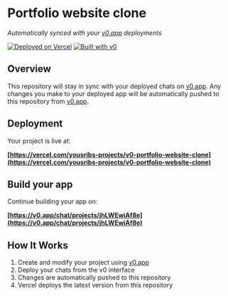 # Portfolio website clone

*Automatically synced with your [v0.app](https://v0.app) deployments*

[![Deployed on Vercel](https://img.shields.io/badge/Deployed%20on-Vercel-black?style=for-the-badge&logo=vercel)](https://vercel.com/yousribs-projects/v0-portfolio-website-clone)
[![Built with v0](https://img.shields.io/badge/Built%20with-v0.app-black?style=for-the-badge)](https://v0.app/chat/projects/jhLWEwiAf8e)

## Overview

This repository will stay in sync with your deployed chats on [v0.app](https://v0.app).
Any changes you make to your deployed app will be automatically pushed to this repository from [v0.app](https://v0.app).

## Deployment

Your project is live at:

**[https://vercel.com/yousribs-projects/v0-portfolio-website-clone](https://vercel.com/yousribs-projects/v0-portfolio-website-clone)**

## Build your app

Continue building your app on:

**[https://v0.app/chat/projects/jhLWEwiAf8e](https://v0.app/chat/projects/jhLWEwiAf8e)**

## How It Works

1. Create and modify your project using [v0.app](https://v0.app)
2. Deploy your chats from the v0 interface
3. Changes are automatically pushed to this repository
4. Vercel deploys the latest version from this repository
